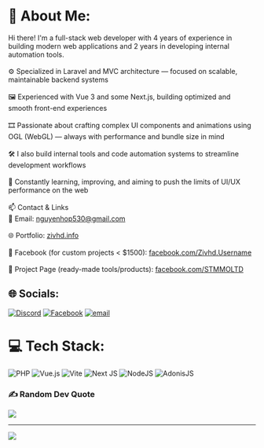 # 💫 About Me:
Hi there! I'm a full-stack web developer with 4 years of experience in building modern web applications and 2 years in developing internal automation tools.<br><br>⚙️ Specialized in Laravel and MVC architecture — focused on scalable, maintainable backend systems<br><br>🖼️ Experienced with Vue 3 and some Next.js, building optimized and smooth front-end experiences<br><br>🎞️ Passionate about crafting complex UI components and animations using OGL (WebGL) — always with performance and bundle size in mind<br><br>🛠️ I also build internal tools and code automation systems to streamline development workflows<br><br>🚀 Constantly learning, improving, and aiming to push the limits of UI/UX performance on the web<br><br>📫 Contact & Links<br>📧 Email: nguyenhop530@gmail.com<br><br>🌐 Portfolio: [zivhd.info](https://zivhd.info)<br><br>💬 Facebook (for custom projects < $1500): [facebook.com/Zivhd.Username](https://www.facebook.com/Zivhd.Username)<br><br>🛒 Project Page (ready-made tools/products): [facebook.com/STMMOLTD](https://www.facebook.com/STMMOLTD)


## 🌐 Socials:
[![Discord](https://img.shields.io/badge/Discord-%237289DA.svg?logo=discord&logoColor=white)](https://discord.gg/veV4QG2f) [![Facebook](https://img.shields.io/badge/Facebook-%231877F2.svg?logo=Facebook&logoColor=white)](https://facebook.com/STMMOLTD) [![email](https://img.shields.io/badge/Email-D14836?logo=gmail&logoColor=white)](mailto:nguyenhop530@gmail.com)

# 💻 Tech Stack:
![PHP](https://img.shields.io/badge/php-%23777BB4.svg?style=for-the-badge&logo=php&logoColor=white) ![Vue.js](https://img.shields.io/badge/vue.js-%2335495e.svg?style=for-the-badge&logo=vuedotjs&logoColor=%234FC08D) ![Vite](https://img.shields.io/badge/vite-%23646CFF.svg?style=for-the-badge&logo=vite&logoColor=white) ![Next JS](https://img.shields.io/badge/Next-black?style=for-the-badge&logo=next.js&logoColor=white) ![NodeJS](https://img.shields.io/badge/node.js-6DA55F?style=for-the-badge&logo=node.js&logoColor=white) ![AdonisJS](https://img.shields.io/badge/adonisjs-%23220052.svg?style=for-the-badge&logo=adonisjs&logoColor=white)

### ✍️ Random Dev Quote
![](https://quotes-github-readme.vercel.app/api?type=horizontal&theme=radical)

---
[![](https://visitcount.itsvg.in/api?id=zivhdinfo&icon=0&color=0)](https://visitcount.itsvg.in)


